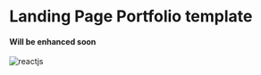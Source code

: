 # Landing Page Portfolio template 

#### Will be enhanced soon 
![reactjs](https://img.shields.io/badge/React-20232A?style=for-the-badge&logo=react&logoColor=61DAFB)
